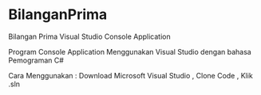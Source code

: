 # BilanganPrima
Bilangan Prima
Visual Studio
Console Application 

Program Console Application Menggunakan Visual Studio dengan bahasa Pemograman C# 

Cara Menggunakan :
Download Microsoft Visual Studio 
, Clone Code
, Klik .sln
